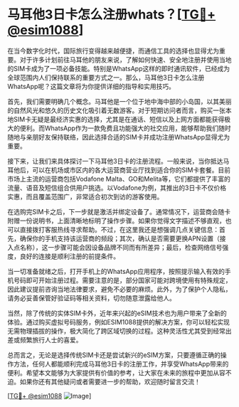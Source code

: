 # 马耳他3日卡怎么注册whats？[[TG💪+ @esim1088](https://t.me/s/esim1088)]

在当今数字化时代，国际旅行变得越来越便捷，而通信工具的选择也显得尤为重要。对于许多计划前往马耳他的朋友来说，了解如何快速、安全地注册并使用当地的SIM卡成为了一项必备技能。特别是WhatsApp这样的即时通讯软件，已经成为全球范围内人们保持联系的重要方式之一。那么，马耳他3日卡怎么注册WhatsApp呢？这篇文章将为你提供详细的指导和实用技巧。

首先，我们需要明确几个概念。马耳他是一个位于地中海中部的小岛国，以其美丽的自然风光和悠久的历史文化吸引着无数游客。对于短期访问者而言，购买一张本地SIM卡无疑是最经济实惠的选择，尤其是在通话、短信以及上网方面都能获得极大的便利。而WhatsApp作为一款免费且功能强大的社交应用，能够帮助我们随时随地与亲朋好友保持联络，因此选择合适的SIM卡并成功注册WhatsApp显得尤为重要。

接下来，让我们来具体探讨一下马耳他3日卡的注册流程。一般来说，当你抵达马耳他后，可以在机场或市区内的各大运营商营业厅找到适合你的SIM卡套餐。目前市场上主流的运营商包括Vodafone Malta、GO和Melita等，它们都提供了丰富的流量、语音及短信组合供用户挑选。以Vodafone为例，其推出的3日卡不仅价格实惠，而且覆盖范围广，非常适合初次到访的游客使用。

在选购完SIM卡之后，下一步就是激活并绑定设备了。通常情况下，运营商会随卡附赠一份说明书，上面清晰地标明了操作步骤。如果你觉得文字描述不够直观，也可以直接拨打客服热线寻求帮助。不过，在这里我还是想强调几点关键信息：首先，确保你的手机支持该运营商的频段；其次，确认是否需要更换APN设置（接入点名称），这一步骤可能会因设备品牌不同而有所差异；最后，检查网络信号强度，良好的连接是顺利注册的前提条件。

当一切准备就绪之后，打开手机上的WhatsApp应用程序，按照提示输入有效的手机号码即可开始注册过程。需要注意的是，部分国家可能对跨境使用有特殊规定，因此建议提前咨询当地法律要求，避免不必要的麻烦。此外，为了保护个人隐私，请务必妥善保管好验证码等相关资料，切勿随意泄露给他人。

当然，除了传统的实体SIM卡外，近年来兴起的eSIM技术也为用户带来了全新的体验。通过购买虚拟号码服务，例如ESIM1088提供的解决方案，你可以轻松实现无需物理插拔的操作，极大简化了跨区域切换的过程。这种灵活性尤其受到经常出差或频繁旅行人士的喜爱。

总而言之，无论是选择传统SIM卡还是尝试新兴的eSIM方案，只要遵循正确的操作方法，任何人都能顺利完成马耳他3日卡的注册工作，并享受WhatsApp带来的便利。希望本文能够为大家提供有价值的参考，让大家在未来的旅程中更加从容不迫。如果你还有其他疑问或者需要进一步的帮助，欢迎随时留言交流！

[[TG💪+ @esim1088](https://t.me/s/esim1088) ![Image](https://i.postimg.cc/4NQfJmqS/Snipaste-2025-05-13-00-14-12.png)]